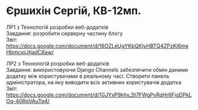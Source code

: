 # Єршихін Сергій, КВ-12мп.
ЛР1 з Технологій розробки веб-додатків <br/>
Завдання: розробити серверну частину блогу <br/>
Звіт: https://docs.google.com/document/d/16OZLeUgYKbQKlyHBTQ4ZPzKj6meHbmcxjjJtjadC8aw/

ЛР2 з Технологій розробки веб-додатків <br/>
Завдання: використовуючи Django Channels забезпечити обмін даними додатку між користувачами в реальному часі. Створити панель адміністратора, на яку виводити всіх активних користувачів додатка<br/>
Звіт: https://docs.google.com/document/d/1GJYxP9khv_5t7FWgPvRqHr6FigDPkLOq-40RqVAuTq4/
